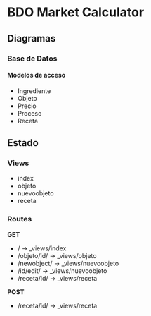 # BDO Market Calculator

## Diagramas

### Base de Datos

#### Modelos de acceso

- Ingrediente
- Objeto
- Precio
- Proceso
- Receta


## Estado

### Views

- index
- objeto
- nuevoobjeto
- receta

### Routes

**GET**

- /           -> _views/index           
- /objeto/id/ -> _views/objeto          
- /newobject/ -> _views/nuevoobjeto     
- /id/edit/   -> _views/nuevoobjeto     
- /receta/id/ -> _views/receta          

**POST**

- /receta/id/ -> _views/receta          
